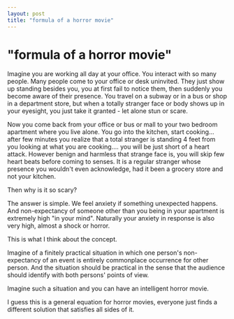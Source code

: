 ```yaml
---
layout: post
title: "formula of a horror movie"
---
```

"formula of a horror movie"
===
Imagine you are working all day at your office. You interact with so many people. Many people come to your office or desk uninvited. They just show up standing besides you, you at first fail to notice them, then suddenly you become aware of their presence. You travel on a subway or in a bus or shop in a department store, but when a totally stranger face or body shows up in your eyesight, you just take it granted - let alone stun or scare.  
  
Now you come back from your office or bus or mall to your two bedroom apartment where you live alone. You go into the kitchen, start cooking... after few minutes you realize that a total stranger is standing 4 feet from you looking at what you are cooking.... you will be just short of a heart attack. However benign and harmless that strange face is, you will skip few heart beats before coming to senses. It is a regular stranger whose presence you wouldn't even acknowledge, had it been a grocery store and not your kitchen.  
  
Then why is it so scary?  
  
The answer is simple. We feel anxiety if something unexpected happens. And non-expectancy of someone other than you being in your apartment is extremely high "in your mind". Naturally your anxiety in response is also very high, almost a shock or horror.  
  
This is what I think about the concept.  
  
Imagine of a finitely practical situation in which one person's non-expectancy of an event is entirely commonplace occurrence for other person. And the situation should be practical in the sense that the audience should identify with both persons' points of view.  
  
Imagine such a situation and you can have an intelligent horror movie.  
  
I guess this is a general equation for horror movies, everyone just finds a different solution that satisfies all sides of it.
